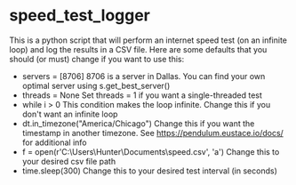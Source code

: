 # speed_test_logger
This is a python script that will perform an internet speed test (on an infinite loop) and log the results in a CSV file.
Here are some defaults that you should (or must) change if you want to use this:
* servers = [8706]
  8706 is a server in Dallas. You can find your own optimal server using s.get_best_server()
* threads = None
  Set threads = 1 if you want a single-threaded test
* while i > 0
  This condition makes the loop infinite. Change this if you don't want an infinite loop
* dt.in_timezone("America/Chicago")
  Change this if you want the timestamp in another timezone. See https://pendulum.eustace.io/docs/ for additional info
* f = open(r'C:\Users\Hunter\Documents\speed.csv', 'a')
  Change this to your desired csv file path
* time.sleep(300)
  Change this to your desired test interval (in seconds)
